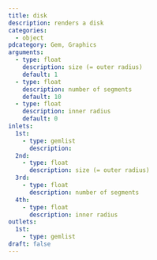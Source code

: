 ```yaml
---
title: disk
description: renders a disk
categories:
  - object
pdcategory: Gem, Graphics
arguments:
  - type: float
    description: size (= outer radius)
    default: 1
  - type: float
    description: number of segments
    default: 10
  - type: float
    description: inner radius
    default: 0
inlets:
  1st:
    - type: gemlist
      description:
  2nd:
    - type: float
      description: size (= outer radius)
  3rd:
    - type: float
      description: number of segments
  4th:
    - type: float
      description: inner radius
outlets:
  1st:
    - type: gemlist
draft: false
---
```

